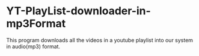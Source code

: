 # YT-PlayList-downloader-in-mp3Format

This program downloads all the videos in a youtube playlist into our system in audio(mp3) format.